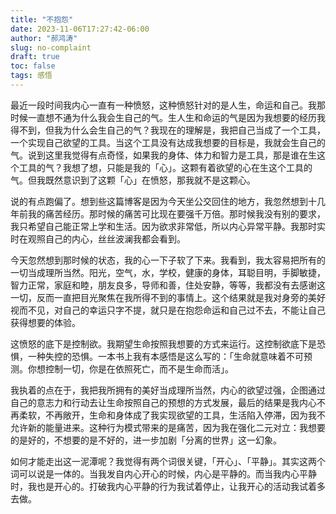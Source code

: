```yaml
---
title: "不抱怨"
date: 2023-11-06T17:27:42-06:00
author: "郝鸿涛"
slug: no-complaint
draft: true
toc: false
tags: 感悟
---
```


最近一段时间我内心一直有一种愤怒，这种愤怒针对的是人生，命运和自己。我那时候一直想不通为什么我会生自己的气。生人生和命运的气是因为我想要的经历我得不到，但我为什么会生自己的气？我现在的理解是，我把自己当成了一个工具，一个实现自己欲望的工具。当这个工具没有达成我想要的目标是，我就会生自己的气。说到这里我觉得有点奇怪，如果我的身体、体力和智力是工具，那是谁在生这个工具的气？我想了想，只能是我的「心」。这颗有着欲望的心在生这个工具的气。但我既然意识到了这颗「心」在愤怒，那我就不是这颗心。

说的有点跑偏了。想到些这篇博客是因为今天坐公交回住的地方，我忽然想到十几年前我的痛苦经历。那时候的痛苦可比现在要强千万倍。那时候我没有别的要求，我只希望自己能正常上学和生活。因为欲求非常低，所以内心异常平静。我那时实时在观照自己的内心，丝丝波澜我都会看到。

今天忽然想到那时候的状态，我的心一下子软了下来。我看到，我太容易把所有的一切当成理所当然。阳光，空气，水，学校，健康的身体，耳聪目明，手脚敏捷，智力正常，家庭和睦，朋友良多，导师和善，住处安静，等等，我都没有去感谢这一切，反而一直把目光聚焦在我所得不到的事情上。这个结果就是我对身旁的美好视而不见，对自己的幸运只字不提，就只是在抱怨命运和自己过不去，不能让自己获得想要的体验。

这愤怒的底下是控制欲。我期望生命按照我想要的方式来运行。这控制欲底下是恐惧，一种失控的恐惧。一本书上我有本感悟是这么写的：「生命就意味着不可预测。你想控制一切，你是在依照死亡，而不是生命而活」。

我执着的点在于，我把我所拥有的美好当成理所当然，内心的欲望过强，企图通过自己的意志力和行动去让生命按照自己的预想的方式发展，最后的结果是我内心不再柔软，不再敞开，生命和身体成了我实现欲望的工具，生活陷入停滞，因为我不允许新的能量进来。这种行为模式带来的是痛苦，因为我在强化二元对立：我想要的是好的，不想要的是不好的，进一步加剧「分离的世界」这一幻象。

如何才能走出这一泥潭呢？我觉得有两个词很关键，「开心」、「平静」。其实这两个词可以说是一体的。当我发自内心开心的时候，内心是平静的。而当我内心平静时，我也是开心的。打破我内心平静的行为我试着停止，让我开心的活动我试着多去做。


